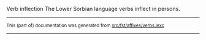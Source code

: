 Verb inflection
The Lower Sorbian language verbs inflect in persons.

* * *

<small>This (part of) documentation was generated from [src/fst/affixes/verbs.lexc](https://github.com/giellalt/lang-dsb/blob/main/src/fst/affixes/verbs.lexc)</small>

---

